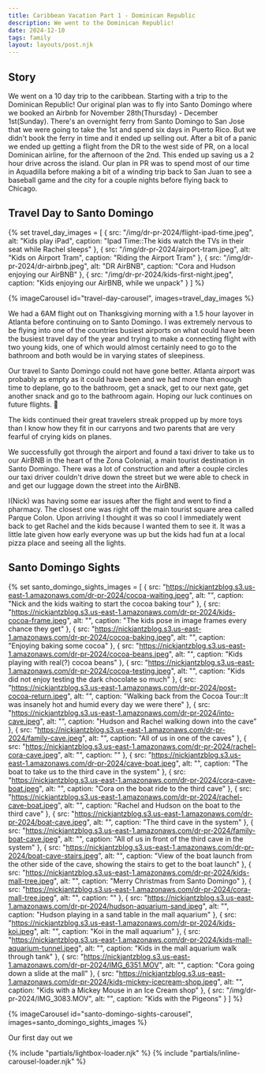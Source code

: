 ```yaml
---
title: Caribbean Vacation Part 1 - Dominican Republic
description: We went to the Dominican Republic!
date: 2024-12-10
tags: family
layout: layouts/post.njk
---
```


## Story

We went on a 10 day trip to the caribbean. Starting with a trip to the Dominican Republic! Our original plan was to fly into Santo Domingo where we booked an Airbnb for November 28th(Thursday) - December 1st(Sunday). There's an overnight ferry from Santo Domingo to San Jose that we were going to take the 1st and spend six days in Puerto Rico. But we didn't book the ferry in time and it ended up selling out. After a bit of a panic we ended up getting a flight from the DR to the west side of PR, on a local Dominican airline, for the afternoon of the 2nd. This ended up saving us a 2 hour drive across the island. Our plan in PR was to spend most of our time in Aquadilla before making a bit of a winding trip back to San Juan to see a baseball game and the city for a couple nights before flying back to Chicago.

## Travel Day to Santo Domingo

{% set travel_day_images = [
{ src: "/img/dr-pr-2024/flight-ipad-time.jpeg", alt: "Kids play iPad", caption: "Ipad Time::The kids watch the TVs in their seat while Rachel sleeps" },
{ src: "/img/dr-pr-2024/airport-tram.jpeg", alt: "Kids on Airport Tram", caption: "Riding the Airport Tram" },
{ src: "/img/dr-pr-2024/dr-airbnb.jpeg", alt: "DR AirBNB", caption: "Cora and Hudson enjoying our AirBNB" },
{ src: "/img/dr-pr-2024/kids-first-night.jpeg", caption: "Kids enjoying our AirBNB, while we unpack" }
] %}

{% imageCarousel id="travel-day-carousel", images=travel_day_images %}

We had a 6AM flight out on Thanksgiving morning with a 1.5 hour layover in Atlanta before continuing on to Santo Domingo. I was extremely nervous to be flying into one of the countries busiest airports on what could have been the busiest travel day of the year and trying to make a connecting flight with two young kids, one of which would almost certainly need to go to the bathroom and both would be in varying states of sleepiness. 

Our travel to Santo Domingo could not have gone better. Atlanta airport was probably as empty as it could have been and we had more than enough time to deplane, go to the bathroom, get a snack, get to our next gate, get another snack and go to the bathroom again. Hoping our luck continues on future flights. 🤞

The kids continued their great travelers streak propped up by more toys than I know how they fit in our carryons and two parents that are very fearful of crying kids on planes.

We successfully got through the airport and found a taxi driver to take us to our AirBNB in the heart of the Zona Colonial, a main tourist destination in Santo Domingo. There was a lot of construction and after a couple circles our taxi driver couldn't drive down the street but we were able to check in and get our luggage down the street into the AirBNB.

I(Nick) was having some ear issues after the flight and went to find a pharmacy. The closest one was right off the main tourist square area called Parque Colon. Upon arriving I thought it was so cool I immediately went back to get Rachel and the kids because I wanted them to see it. It was a little late given how early everyone was up but the kids had fun at a local pizza place and seeing all the lights.


## Santo Domingo Sights

{% set santo_domingo_sights_images = [
{ src: "https://nickjantzblog.s3.us-east-1.amazonaws.com/dr-pr-2024/cocoa-waiting.jpeg", alt: "", caption: "Nick and the kids waiting to start the cocoa baking tour" },
{ src: "https://nickjantzblog.s3.us-east-1.amazonaws.com/dr-pr-2024/kids-cocoa-frame.jpeg", alt: "", caption: "The kids pose in image frames every chance they get" },
{ src: "https://nickjantzblog.s3.us-east-1.amazonaws.com/dr-pr-2024/cocoa-baking.jpeg", alt: "", caption: "Enjoying baking some cocoa" },
{ src: "https://nickjantzblog.s3.us-east-1.amazonaws.com/dr-pr-2024/cocoa-beans.jpeg", alt: "", caption: "Kids playing with real(?) cocoa beans" },
{ src: "https://nickjantzblog.s3.us-east-1.amazonaws.com/dr-pr-2024/cocoa-testing.jpeg", alt: "", caption: "Kids did not enjoy testing the dark chocolate so much" },
{ src: "https://nickjantzblog.s3.us-east-1.amazonaws.com/dr-pr-2024/post-cocoa-return.jpeg", alt: "", caption: "Walking back from the Cocoa Tour::It was insanely hot and humid every day we were there" },
{ src: "https://nickjantzblog.s3.us-east-1.amazonaws.com/dr-pr-2024/into-cave.jpeg", alt: "", caption: "Hudson and Rachel walking down into the cave" },
{ src: "https://nickjantzblog.s3.us-east-1.amazonaws.com/dr-pr-2024/family-cave.jpeg", alt: "", caption: "All of us in one of the caves" },
{ src: "https://nickjantzblog.s3.us-east-1.amazonaws.com/dr-pr-2024/rachel-cora-cave.jpeg", alt: "", caption: "" },
{ src: "https://nickjantzblog.s3.us-east-1.amazonaws.com/dr-pr-2024/cave-boat.jpeg", alt: "", caption: "The boat to take us to the third cave in the system" },
{ src: "https://nickjantzblog.s3.us-east-1.amazonaws.com/dr-pr-2024/cora-cave-boat.jpeg", alt: "", caption: "Cora on the boat ride to the third cave" },
{ src: "https://nickjantzblog.s3.us-east-1.amazonaws.com/dr-pr-2024/rachel-cave-boat.jpeg", alt: "", caption: "Rachel and Hudson on the boat to the third cave" },
{ src: "https://nickjantzblog.s3.us-east-1.amazonaws.com/dr-pr-2024/boat-cave.jpeg", alt: "", caption: "The third cave in the system" },
{ src: "https://nickjantzblog.s3.us-east-1.amazonaws.com/dr-pr-2024/family-boat-cave.jpeg", alt: "", caption: "All of us in front of the third cave in the system" },
{ src: "https://nickjantzblog.s3.us-east-1.amazonaws.com/dr-pr-2024/boat-cave-stairs.jpeg", alt: "", caption: "View of the boat launch from the other side of the cave, showing the stairs to get to the boat launch" },
{ src: "https://nickjantzblog.s3.us-east-1.amazonaws.com/dr-pr-2024/kids-mall-tree.jpeg", alt: "", caption: "Merry Christmas from Santo Domingo" },
{ src: "https://nickjantzblog.s3.us-east-1.amazonaws.com/dr-pr-2024/cora-mall-tree.jpeg", alt: "", caption: "" },
{ src: "https://nickjantzblog.s3.us-east-1.amazonaws.com/dr-pr-2024/hudson-aquarium-sand.jpeg", alt: "", caption: "Hudson playing in a sand table in the mall aquarium" },
{ src: "https://nickjantzblog.s3.us-east-1.amazonaws.com/dr-pr-2024/kids-koi.jpeg", alt: "", caption: "Koi in the mall aquarium" },
{ src: "https://nickjantzblog.s3.us-east-1.amazonaws.com/dr-pr-2024/kids-mall-aquarium-tunnel.jpeg", alt: "", caption: "Kids in the mall aquarium walk through tank" },
{ src: "https://nickjantzblog.s3.us-east-1.amazonaws.com/dr-pr-2024/IMG_6351.MOV", alt: "", caption: "Cora going down a slide at the mall" },
{ src: "https://nickjantzblog.s3.us-east-1.amazonaws.com/dr-pr-2024/kids-mickey-icecream-shop.jpeg", alt: "", caption: "Kids with a Mickey Mouse in an Ice Cream shop" },
{ src: "/img/dr-pr-2024/IMG_3083.MOV", alt: "", caption: "Kids with the Pigeons" }
] %}

{% imageCarousel id="santo-domingo-sights-carousel", images=santo_domingo_sights_images %}

Our first day out we 

{% include "partials/lightbox-loader.njk" %}
{% include "partials/inline-carousel-loader.njk" %} 
